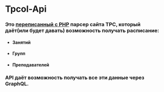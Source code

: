 # Tpcol-Api

### Это [переписанный с PHP](https://github.com/stercoris/old-tpcol-api) парсер сайта TPC, который даёт(или будет давать) возможность получать расписание:
- #### Занятий
- #### Групп
- #### Преподавателей
### API даёт возможность получать все эти данные через GraphQL.